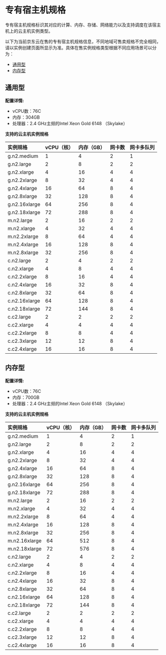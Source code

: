 # 专有宿主机规格

专有宿主机规格标识其对应的计算、内存、存储、网络能力以及支持调度在该宿主机上的云主机实例类型。

以下为当前京东云在售的专有宿主机规格信息，不同地域可售卖规格不完全相同，请以实例创建页面所显示为准。具体在售实例规格类型根据不同应用场景可以分为：

* [通用型](Dedicated-Host-Type#user-content-1)
* [内存型](Dedicated-Host-Type#user-content-2)


## 通用型
<div id="user-content-1"></div>

**配置详情:**

* vCPU数：76C
* 内存：304GB
* 处理器：2.4 GHz主频的Intel Xeon Gold 6148 （Skylake）

**支持的云主机实例规格**

实例规格|vCPU（核）|内存（GB）|网卡数 |网卡多队列
:---|:---|:---|:--- |:---
|g.n2.medium|1|4|2|1
|g.n2.large|2|8|2|2
|g.n2.xlarge|4|16|4|4
|g.n2.2xlarge|8|32|4|4
|g.n2.4xlarge|16|64|8|4
|g.n2.8xlarge|32|128|8|4
|g.n2.16xlarge|64|256|8|4
|g.n2.18xlarge|72|288|8|4
|m.n2.large|2|16|2|2
|m.n2.xlarge|4|32|4|4
|m.n2.2xlarge|8|64|4|4
|m.n2.4xlarge|16|128|8|4
|m.n2.8xlarge|32|256|8|4
|c.n2.large|2|4|2|2
|c.n2.xlarge|4|8|4|4
|c.n2.2xlarge|8|16|4|4
|c.n2.4xlarge|16|32|8|4
|c.n2.8xlarge|32|64|8|4
|c.n2.16xlarge|64|128|8|4
|c.n2.18xlarge	|72|144|8|4
|c.c2.large |2	|2	|2	|2
|c.c2.xlarge	|4	|4	|4	|4
|c.c2.2xlarge	|8	|8	|4	|4
|c.c2.3xlarge	|12	|12	|8	|4
|c.c2.4xlarge	|16	|16	|8	|4



## 内存型
<div id="user-content-2"></div>

**配置详情:**

* vCPU数：76C
* 内存：700GB
* 处理器：2.4 GHz主频的Intel Xeon Gold 6148 （Skylake）

**支持的云主机实例规格**

实例规格|vCPU（核）|内存（GB）|网卡数 |网卡多队列
:---|:---|:---|:--- |:---
|g.n2.medium|1|4|2|1
|g.n2.large|2|8|2|2
|g.n2.xlarge|4|16|4|4
|g.n2.2xlarge|8|32|4|4
|g.n2.4xlarge|16|64|8|4
|g.n2.8xlarge|32|128|8|4
|g.n2.16xlarge|64|256|8|4
|g.n2.18xlarge|72|288|8|4
|m.n2.large|2|16|2|2
|m.n2.xlarge|4|32|4|4
|m.n2.2xlarge|8|64|4|4
|m.n2.4xlarge|16|128|8|4
|m.n2.8xlarge|32|256|8|4
|m.n2.16xlarge|64|512|8|4
|m.n2.18xlarge|72|576|8|4
|c.n2.large|2|4|2|2
|c.n2.xlarge|4|8|4|4
|c.n2.2xlarge|8|16|4|4
|c.n2.4xlarge|16|32|8|4
|c.n2.8xlarge|32|64|8|4
|c.n2.16xlarge|64|128|8|4
|c.n2.18xlarge	|72|144|8|4
|c.c2.large |2	|2	|2	|2
|c.c2.xlarge	|4	|4	|4	|4
|c.c2.2xlarge	|8	|8	|4	|4
|c.c2.3xlarge	|12	|12	|8	|4
|c.c2.4xlarge	|16	|16	|8	|4

